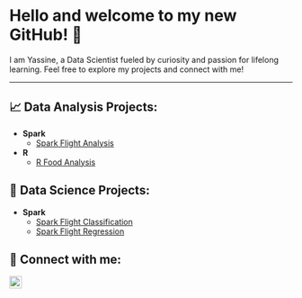 <h1>Hello and welcome to my new GitHub! 🚀</h1>

<p>
  I am Yassine, a Data Scientist fueled by curiosity and passion for lifelong learning.  
  Feel free to explore my projects and connect with me!
</p>

<hr style="border: none;">

<h2>📈 Data Analysis Projects:</h2>

<ul>
  <li><b>Spark</b>
    <ul>
      <li><a href="https://github.com/yassine-elmrhari/Spark_Flight_Analysis">Spark Flight Analysis</a></li>
    </ul>
  </li>
  <li><b>R</b>
    <ul>
      <li><a href="https://github.com/yassine-elmrhari/R_Food_Analysis">R Food Analysis</a></li>
    </ul>
  </li>
</ul>

<h2>🔎 Data Science Projects:</h2>

<ul>
  <li><b>Spark</b>
    <ul>
      <li><a href="https://github.com/yassine-elmrhari/Spark_Flight_Classification">Spark Flight Classification</a></li>
      <li><a href="https://github.com/yassine-elmrhari/Spark_Flight_Regression">Spark Flight Regression</a></li>
    </ul>
  </li>
</ul>

<h2>🤳 Connect with me:</h2>

<a href="https://www.linkedin.com/in/yassineelmrhari/" target="_blank">
  <img alt="YassineElmrhari | LinkedIn" width="22px" src="https://www.svgrepo.com/show/110195/linkedin.svg" />
</a>
